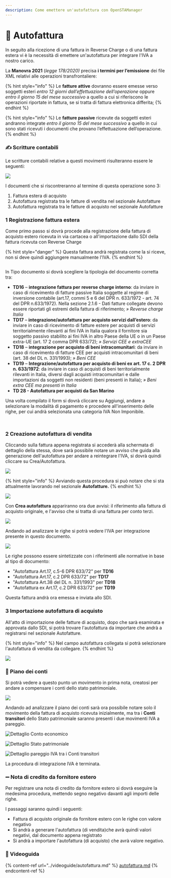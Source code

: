 ```yaml
---
description: Come emettere un'autofattura con OpenSTAManager
---
```


# 👏 Autofattura

In seguito alla ricezione di una fattura in Reverse Charge o di una fattura estera vi è la necessità di emettere un'autofattura per integrare l'IVA a nostro carico.

La **Manovra 2021** (_legge 178/2020)_ precisa **i termini per l’emissione** dei file XML relativi alle operazioni transfrontaliere:

{% hint style="info" %}
Le **fatture attive** dovranno essere emesse verso soggetti esteri _entro 12 giorni dall’effettuazione_ _dell’operazione_ oppure _entro il giorno 15 del mese successivo_ a quello a cui si riferiscono le operazioni riportate in fattura, se si tratta di fattura elettronica differita;
{% endhint %}

{% hint style="info" %}
Le **fatture passive** ricevute da soggetti esteri andranno integrate _entro il giorno 15 del mese successivo_ a quello in cui sono stati ricevuti i documenti che provano l’effettuazione dell’operazione.
{% endhint %}

### ✍️ Scritture contabili

Le scritture contabili relative a questi movimenti risulteranno essere le seguenti:

![](<../../.gitbook/assets/image (312).png>)

I documenti che si riscontreranno al termine di questa operazione sono 3:

1. Fattura estera di acquisto
2. Autofattura registrata tra le fatture di vendita nel sezionale Autofatture
3. Autofattura registrata tra le fatture di acquisto nel sezionale Autofatture

### 1️ Registrazione fattura estera

Come primo passo si dovrà procede alla registrazione della fattura di acquisto estero ricevuta in via cartacea o all'importazione dallo SDI della fattura ricevuta con Reverse Charge

{% hint style="danger" %}
Questa fattura andrà registrata come la si riceve, non si deve quindi aggiungere manualmente l'IVA.
{% endhint %}

<figure><img src="../../.gitbook/assets/immagine (313).png" alt=""><figcaption></figcaption></figure>

In Tipo documento si dovrà scegliere la tipologia del documento corretta tra:

* **TD16** – **integrazione fattura per** **reverse charge interno**: da inviare in caso di ricevimento di fatture passive Italia soggette al regime di inversione contabile (art.17, commi 5 e 6 del DPR n. 633/1972 - art. 74 del DPR n.633/1972). Nella sezione 2.1.6 - Dati fatture collegate devono essere riportati gli estremi della fattura di riferimento; _» Reverse charge Italia_
* **TD17** – **integrazione/autofattura per** **acquisto servizi dall’estero**: da inviare in caso di ricevimento di fatture estere per acquisti di servizi territorialmente rilevanti ai fini IVA in Italia qualora il fornitore sia soggetto passivo stabilito ai fini IVA in altro Paese della UE o in un Paese extra-UE (art. 17 2 comma DPR 633/72); _» Servizi CEE e extraCEE_
* **TD18** – **integrazione per acquisto di beni intracomunitari**: da inviare in caso di ricevimento di fatture CEE per acquisti intracomunitari di beni (art. 38 del DL n. 331/1993); _» Beni CEE_
* **TD19** – **Integrazione/autofattura per acquisto di beni ex art. 17 c. 2 DPR n. 633/1972**: da inviare in caso di acquisti di beni territorialmente rilevanti in Italia, diversi dagli acquisti intracomunitari e dalle importazioni da soggetti non residenti (beni presenti in Italia); _» Beni extra CEE ma presenti in Italia_
* **TD 28 - Autofattura per acquisti da San Marino**

Una volta compilato il form si dovrà cliccare su Aggiungi, andare a selezionare la modalità di pagamento e procedere all'inserimento delle righe, per cui andrà selezionata una categoria IVA Non Imponibile.

<figure><img src="../../.gitbook/assets/immagine (181).png" alt=""><figcaption></figcaption></figure>

<figure><img src="../../.gitbook/assets/immagine (312).png" alt=""><figcaption></figcaption></figure>

### 2️ Creazione autofattura di vendita

Cliccando sulla fattura appena registrata si accederà alla schermata di dettaglio della stessa, dove sarà possibile notare un avviso che guida alla generazione dell'autofattura per andare a reintegrare l'IVA, si dovrà quindi cliccare su Crea/Autofattura.

![](<../../.gitbook/assets/image (508).png>)

{% hint style="info" %}
Avviando questa procedura si può notare che si sta attualmente lavorando nel sezionale **Autofatture.**
{% endhint %}

![](<../../.gitbook/assets/image (482).png>)

Con **Crea autofattura** appariranno ora due avvisi: il riferimento alla fattura di acquisto originale, e l'avviso che si tratta di una fattura per conto terzi.

![](<../../.gitbook/assets/image (395).png>)

Andando ad analizzare le righe si potrà vedere l'IVA per integrazione presente in questo documento.

![](<../../.gitbook/assets/image (81).png>)

Le righe possono essere sintetizzate con i riferimenti alle normative in base al tipo di documento:

* "Autofattura Art.17, c.5-6 DPR 633/72" per **TD16**
* "Autofattura Art.17, c.2 DPR 633/72" per **TD17**&#x20;
* "Autofattura Art.38 del DL n. 331/1993" per **TD18**
* "Autofattura ex Art.17, c.2 DPR 633/72" per **TD19**

Questa fattura andrà ora emessa e inviata allo SDI.

### 3️ Importazione autofattura di acquisto

All'atto di importazione delle fatture di acquisto, dopo che sarà esaminata e approvata dallo SDI, si potrà trovare l'autofattura da importare che andrà a registrarsi nel sezionale Autofatture.

{% hint style="info" %}
Nel campo autofattura collegata si potrà selezionare l'autofattura di vendita da collegare.
{% endhint %}

![](<../../.gitbook/assets/image (405).png>)

### 📕 Piano dei conti

Si potrà vedere a questo punto un movimento in prima nota, creatosi per andare a compensare i conti dello stato patrimoniale.

![](<../../.gitbook/assets/immagine (10).png>)

Andando ad analizzare il piano dei conti sarà ora possibile notare solo il movimento della fattura di acquisto ricevuta inizialmente, ma tra i **Conti transitori** dello Stato patrimoniale saranno presenti i due movimenti IVA a pareggio.

![Dettaglio Conto economico](<../../.gitbook/assets/image (314).png>)

![Dettaglio Stato patrimoniale](<../../.gitbook/assets/image (316).png>)

![Dettaglio pareggio IVA tra i Conti transitori](<../../.gitbook/assets/image (311).png>)

La procedura di integrazione IVA è terminata.

### ➖ Nota di credito da fornitore estero

Per registrare una nota di credito da fornitore estero si dovrà eseguire la medesima procedura, mettendo segno negativo davanti agli importi delle righe.&#x20;

I passaggi saranno quindi i seguenti:

* Fattura di acquisto originale da fornitore estero con le righe con valore negativo
* Si andrà a generare l'autofattura (di vendita)che avrà quindi valori negativi, dal documento appena registrato
* Si andrà a importare l'autofattura (di acquisto) che avrà valore negativo.

### 🎥 Videoguida

{% content-ref url="../videoguide/autofattura.md" %}
[autofattura.md](../videoguide/autofattura.md)
{% endcontent-ref %}

